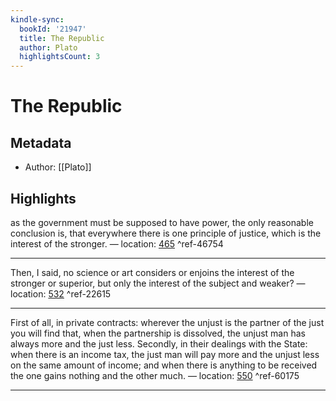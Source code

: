 ```yaml
---
kindle-sync:
  bookId: '21947'
  title: The Republic
  author: Plato
  highlightsCount: 3
---
```

# The Republic
## Metadata
* Author: [[Plato]]

## Highlights
as the government must be supposed to have power, the only reasonable conclusion is, that everywhere there is one principle of justice, which is the interest of the stronger. — location: [465]() ^ref-46754

---

Then, I said, no science or art considers or enjoins the interest of the stronger or superior, but only the interest of the subject and weaker? — location: [532]() ^ref-22615

---
First of all, in private contracts: wherever the unjust is the partner of the just you will find that, when the partnership is dissolved, the unjust man has always more and the just less. Secondly, in their dealings with the State: when there is an income tax, the just man will pay more and the unjust less on the same amount of income; and when there is anything to be received the one gains nothing and the other much. — location: [550]() ^ref-60175

---
